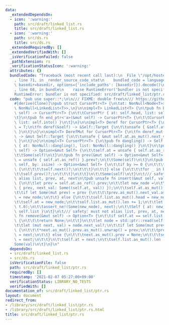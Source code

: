```yaml
---
data:
  _extendedDependsOn:
  - icon: ':warning:'
    path: src/draft/linked_list.rs
    title: src/draft/linked_list.rs
  - icon: ':warning:'
    path: src/ds.rs
    title: src/ds.rs
  _extendedRequiredBy: []
  _extendedVerifiedWith: []
  _isVerificationFailed: false
  _pathExtension: rs
  _verificationStatusIcon: ':warning:'
  attributes: {}
  bundledCode: "Traceback (most recent call last):\n  File \"/opt/hostedtoolcache/Python/3.9.1/x64/lib/python3.9/site-packages/onlinejudge_verify/documentation/build.py\"\
    , line 71, in _render_source_code_stat\n    bundled_code = language.bundle(stat.path,\
    \ basedir=basedir, options={'include_paths': [basedir]}).decode()\n  File \"/opt/hostedtoolcache/Python/3.9.1/x64/lib/python3.9/site-packages/onlinejudge_verify/languages/user_defined.py\"\
    , line 68, in bundle\n    raise RuntimeError('bundler is not specified: {}'.format(path.as_posix()))\n\
    RuntimeError: bundler is not specified: src/draft/linked_list/ptr.rs\n"
  code: "pub use super::*;\n\n/// FIXME: double free\n/// https://github.com/shino16/cpr/runs/1796042987?check_suite_focus=true#step:8:65\n\
    #[derive(Clone)]\npub struct CursorPtr<T> {\n\tat: NonNull<Node<T>>,\n\tlist:\
    \ NonNull<LinkedList<T>>,\n}\n\nimpl<T> LinkedList<T> {\n\tpub fn begin_ptr<'a>(&mut\
    \ self) -> CursorPtr<T> {\n\t\tCursorPtr { at: self.head, list: self.into() }\n\
    \t}\n\tpub fn end_ptr<'a>(&mut self) -> CursorPtr<T> {\n\t\tCursorPtr { at: self.tail,\
    \ list: self.into() }\n\t}\n}\n\nimpl<T> Deref for CursorPtr<T> {\n\ttype Target\
    \ = T;\n\tfn deref(&self) -> &Self::Target {\n\t\tunsafe { &self.at.as_ref().next_val.as_ref().unwrap().1\
    \ }\n\t}\n}\n\nimpl<T> DerefMut for CursorPtr<T> {\n\tfn deref_mut(&mut self)\
    \ -> &mut Self::Target {\n\t\tunsafe { &mut self.at.as_mut().next_val.as_mut().unwrap().1\
    \ }\n\t}\n}\n\nimpl<T> CursorPtr<T> {\n\tpub fn dangling() -> Self {\n\t\tSelf\
    \ { at: NonNull::dangling(), list: NonNull::dangling() }\n\t}\n\tpub fn next(&mut\
    \ self) -> Option<&mut Self> {\n\t\tself.at = unsafe { self.at.as_ref() }.next_val.as_ref()?.0;\n\
    \t\tSome(self)\n\t}\n\tpub fn prev(&mut self) -> Option<&mut Self> {\n\t\tself.at\
    \ = unsafe { self.at.as_ref() }.prev?;\n\t\tSome(self)\n\t}\n\tpub fn advance(&mut\
    \ self, by: isize) -> Option<&mut Self> {\n\t\tif by >= 0 {\n\t\t\tfor _ in 0..by\
    \ {\n\t\t\t\tself.next()?;\n\t\t\t}\n\t\t} else {\n\t\t\tfor _ in by..0 {\n\t\t\
    \t\tself.prev()?;\n\t\t\t}\n\t\t}\n\t\tSome(self)\n\t}\n\t/// safety: must not\
    \ alias list, prev, at, next\n\tpub unsafe fn insert(&mut self, val: T) -> Self\
    \ {\n\t\tlet prev = self.at.as_ref().prev;\n\t\tlet new_node =\n\t\t\tself.list.as_mut().new_node(Node\
    \ { prev, next_val: Some((self.at, val)) });\n\t\tself.at.as_mut().prev = Some(new_node);\n\
    \t\tif let Some(mut prev) = prev {\n\t\t\tprev.as_mut().next_val.as_mut().unwrap().0\
    \ = new_node;\n\t\t} else {\n\t\t\tself.list.as_mut().head = new_node;\n\t\t}\n\
    \t\tself.at = new_node;\n\t\tself.list.as_mut().len += 1;\n\t\tlet next = new_node.as_ref().next_val.as_ref().map(|t|\
    \ t.0);\n\t\tassert_ne!(Some(new_node), next);\n\t\tSelf { at: new_node, list:\
    \ self.list }\n\t}\n\t/// safety: must not alias list, prev, at, next\n\tpub unsafe\
    \ fn remove(&mut self) -> Option<T> {\n\t\tif self.at == self.list.as_mut().tail\
    \ {\n\t\t\treturn None;\n\t\t}\n\t\tlet node = std::ptr::read(self.at.as_ptr());\n\
    \t\tlet (mut next, val) = node.next_val?;\n\t\tif let Some(mut prev) = node.prev\
    \ {\n\t\t\t*next.as_mut().prev.as_mut().unwrap() = prev;\n\t\t\tprev.as_mut().next_val.as_mut().unwrap().0\
    \ = next;\n\t\t} else {\n\t\t\tnext.as_mut().prev = None;\n\t\t\tself.list.as_mut().head\
    \ = next;\n\t\t}\n\t\tself.at = next;\n\t\tself.list.as_mut().len -= 1;\n\t\t\
    Some(val)\n\t}\n}\n"
  dependsOn:
  - src/draft/linked_list.rs
  - src/ds.rs
  isVerificationFile: false
  path: src/draft/linked_list/ptr.rs
  requiredBy: []
  timestamp: '2021-02-07 05:27:00+09:00'
  verificationStatus: LIBRARY_NO_TESTS
  verifiedWith: []
documentation_of: src/draft/linked_list/ptr.rs
layout: document
redirect_from:
- /library/src/draft/linked_list/ptr.rs
- /library/src/draft/linked_list/ptr.rs.html
title: src/draft/linked_list/ptr.rs
---
```

